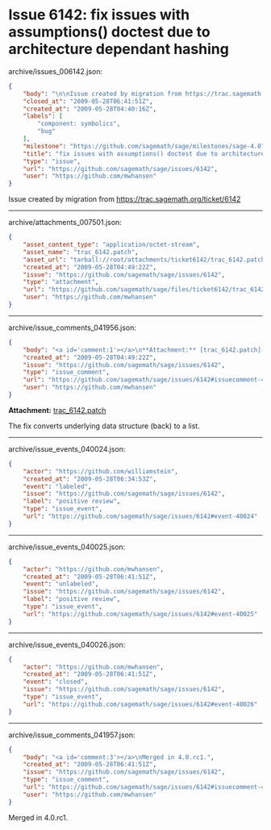# Issue 6142: fix issues with assumptions() doctest due to architecture dependant hashing

archive/issues_006142.json:
```json
{
    "body": "\n\nIssue created by migration from https://trac.sagemath.org/ticket/6142\n\n",
    "closed_at": "2009-05-28T06:41:51Z",
    "created_at": "2009-05-28T04:40:16Z",
    "labels": [
        "component: symbolics",
        "bug"
    ],
    "milestone": "https://github.com/sagemath/sage/milestones/sage-4.0",
    "title": "fix issues with assumptions() doctest due to architecture dependant hashing",
    "type": "issue",
    "url": "https://github.com/sagemath/sage/issues/6142",
    "user": "https://github.com/mwhansen"
}
```


Issue created by migration from https://trac.sagemath.org/ticket/6142





---

archive/attachments_007501.json:
```json
{
    "asset_content_type": "application/octet-stream",
    "asset_name": "trac_6142.patch",
    "asset_url": "tarball://root/attachments/ticket6142/trac_6142.patch",
    "created_at": "2009-05-28T04:49:22Z",
    "issue": "https://github.com/sagemath/sage/issues/6142",
    "type": "attachment",
    "url": "https://github.com/sagemath/sage/files/ticket6142/trac_6142.patch",
    "user": "https://github.com/mwhansen"
}
```



---

archive/issue_comments_041956.json:
```json
{
    "body": "<a id='comment:1'></a>\n**Attachment:** [trac_6142.patch](https://github.com/sagemath/sage/files/ticket6142/trac_6142.patch)\n\nThe fix converts underlying data structure (back) to a list.",
    "created_at": "2009-05-28T04:49:22Z",
    "issue": "https://github.com/sagemath/sage/issues/6142",
    "type": "issue_comment",
    "url": "https://github.com/sagemath/sage/issues/6142#issuecomment-41956",
    "user": "https://github.com/mwhansen"
}
```

<a id='comment:1'></a>
**Attachment:** [trac_6142.patch](https://github.com/sagemath/sage/files/ticket6142/trac_6142.patch)

The fix converts underlying data structure (back) to a list.



---

archive/issue_events_040024.json:
```json
{
    "actor": "https://github.com/williamstein",
    "created_at": "2009-05-28T06:34:53Z",
    "event": "labeled",
    "issue": "https://github.com/sagemath/sage/issues/6142",
    "label": "positive review",
    "type": "issue_event",
    "url": "https://github.com/sagemath/sage/issues/6142#event-40024"
}
```



---

archive/issue_events_040025.json:
```json
{
    "actor": "https://github.com/mwhansen",
    "created_at": "2009-05-28T06:41:51Z",
    "event": "unlabeled",
    "issue": "https://github.com/sagemath/sage/issues/6142",
    "label": "positive review",
    "type": "issue_event",
    "url": "https://github.com/sagemath/sage/issues/6142#event-40025"
}
```



---

archive/issue_events_040026.json:
```json
{
    "actor": "https://github.com/mwhansen",
    "created_at": "2009-05-28T06:41:51Z",
    "event": "closed",
    "issue": "https://github.com/sagemath/sage/issues/6142",
    "type": "issue_event",
    "url": "https://github.com/sagemath/sage/issues/6142#event-40026"
}
```



---

archive/issue_comments_041957.json:
```json
{
    "body": "<a id='comment:3'></a>\nMerged in 4.0.rc1.",
    "created_at": "2009-05-28T06:41:51Z",
    "issue": "https://github.com/sagemath/sage/issues/6142",
    "type": "issue_comment",
    "url": "https://github.com/sagemath/sage/issues/6142#issuecomment-41957",
    "user": "https://github.com/mwhansen"
}
```

<a id='comment:3'></a>
Merged in 4.0.rc1.
